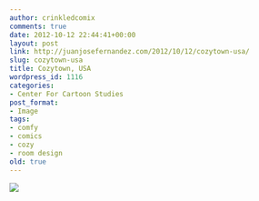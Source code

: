 ```yaml
---
author: crinkledcomix
comments: true
date: 2012-10-12 22:44:41+00:00
layout: post
link: http://juanjosefernandez.com/2012/10/12/cozytown-usa/
slug: cozytown-usa
title: Cozytown, USA
wordpress_id: 1116
categories:
- Center For Cartoon Studies
post_format:
- Image
tags:
- comfy
- comics
- cozy
- room design
old: true
---
```


[![](http://fernandezjuanjose.files.wordpress.com/2012/10/cozytownusa2.gif)](http://fernandezjuanjose.files.wordpress.com/2012/10/cozytownusa2.gif)
